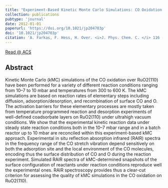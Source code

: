 ```yaml
---
title: "Experiment-Based Kinetic Monte Carlo Simulations: CO Oxidation over RuO<sub>2</sub>(110)"
collection: publications
pubtype: 'journal'
date: 2012-01-01
paperurl: 'https://doi.org/10.1021/jp204703p'
doi: '10.1021/jp204703p'
citation: 'A. Farkas, F. Hess, H. Over. <i>J. Phys. Chem. C. </i> 116 (<b>2012</b>) 581-591.'
---
```


[Read @ ACS](https://pubs.acs.org/doi/abs/10.1021/jp204703p)

Abstract
--------
Kinetic Monte Carlo (kMC) simulations of the CO oxidation over RuO2(110) have been performed for a variety of different reaction conditions ranging from 10–7 to 10 mbar and temperatures from 300 to 600 K. The kMC simulations are based on reaction rates of elementary steps including diffusion, adsorption/desorption, and recombination of surface CO and O. The activation barriers for these elementary processes are mostly taken from temperature programmed reaction and desorption experiments of well-defined coadsorbate layers on RuO2(110) under ultrahigh vacuum conditions. We show that the experimental kinetic reaction data under steady state reaction conditions both in the 10–7 mbar range and in a batch reactor up to 10 mbar are reconciled within this experiment-based kMC approach. Experimental in situ reflection absorption infrared (RAIR) spectra in the frequency range of the CO stretch vibration depend sensitively on both the adsorption site and the local environment of the CO molecules, encoding thus the surface distribution of CO and O during the reaction experiment. Simulated RAIR spectra of kMC-determined snapshots of the surface configuration of reactants under reaction conditions reproduce well the experimental ones. RAIR spectroscopy provides thus a clear-cut criterion for assessing the quality of kMC simulations in the CO oxidation on RuO2(110).

